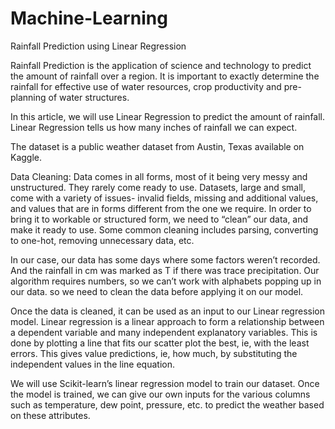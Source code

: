 # Machine-Learning
Rainfall Prediction using Linear Regression

Rainfall Prediction is the application of science and technology to predict the amount of rainfall over a region. It is important to exactly determine the rainfall for effective use of water resources, crop productivity and pre-planning of water structures.

In this article, we will use Linear Regression to predict the amount of rainfall. Linear Regression tells us how many inches of rainfall we can expect.

The dataset is a public weather dataset from Austin, Texas available on Kaggle.

Data Cleaning:
Data comes in all forms, most of it being very messy and unstructured. They rarely come ready to use. Datasets, large and small, come with a variety of issues- invalid fields, missing and additional values, and values that are in forms different from the one we require. In order to bring it to workable or structured form, we need to “clean” our data, and make it ready to use. Some common cleaning includes parsing, converting to one-hot, removing unnecessary data, etc.

In our case, our data has some days where some factors weren’t recorded. And the rainfall in cm was marked as T if there was trace precipitation. Our algorithm requires numbers, so we can’t work with alphabets popping up in our data. so we need to clean the data before applying it on our model.


Once the data is cleaned, it can be used as an input to our Linear regression model. Linear regression is a linear approach to form a relationship between a dependent variable and many independent explanatory variables. This is done by plotting a line that fits our scatter plot the best, ie, with the least errors. This gives value predictions, ie, how much,  by substituting the independent values in the line equation.

We will use Scikit-learn’s linear regression model to train our dataset. Once the model is trained, we can give our own inputs for the various columns such as temperature, dew point, pressure, etc. to predict the weather based on these attributes.



